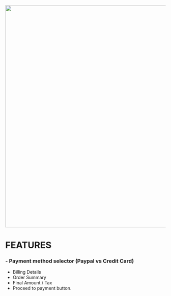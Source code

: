 <img src='https://i.postimg.cc/3RRQhWpg/desktop.png' width='700' />

# FEATURES
### - Payment method selector (Paypal vs Credit Card)
- Billing Details
- Order Summary
- Final Amount / Tax
- Proceed to payment button.
